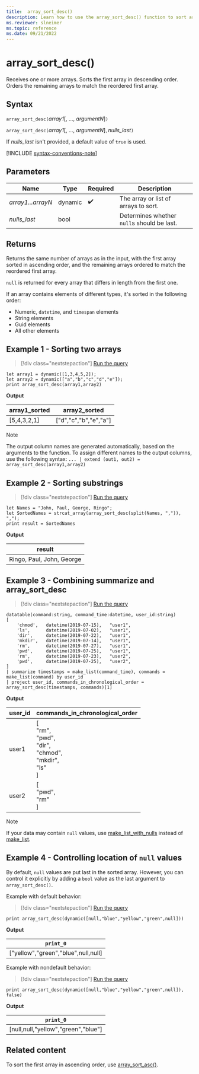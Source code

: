 ```yaml
---
title:  array_sort_desc()
description: Learn how to use the array_sort_desc() function to sort arrays in descending order.
ms.reviewer: slneimer
ms.topic: reference
ms.date: 09/21/2022
---
```

# array_sort_desc()

Receives one or more arrays. Sorts the first array in descending order. Orders the remaining arrays to match the reordered first array.

## Syntax

`array_sort_desc(`*array1*[, ..., *argumentN*]`)`

`array_sort_desc(`*array1*[, ..., *argumentN*]`,`*nulls_last*`)`

If *nulls_last* isn't provided, a default value of `true` is used.

[!INCLUDE [syntax-conventions-note](../../includes/syntax-conventions-note.md)]

## Parameters

| Name | Type | Required | Description |
|--|--|--|--|
|*array1...arrayN*| dynamic |  :heavy_check_mark: | The array or list of arrays to sort.|
| *nulls_last* |bool |  | Determines whether `null`s should be last.|

## Returns

Returns the same number of arrays as in the input, with the first array sorted in ascending order, and the remaining arrays ordered to match the reordered first array.

`null` is returned for every array that differs in length from the first one.

If an array contains elements of different types, it's sorted in the following order:

* Numeric, `datetime`, and `timespan` elements
* String elements
* Guid elements
* All other elements

## Example 1 - Sorting two arrays

> [!div class="nextstepaction"]
> <a href="https://dataexplorer.azure.com/clusters/help/databases/Samples?query=H4sIAAAAAAAAA8tJLVFILCpKrDRUsFVIqcxLzM1M1og21DHWMdEx1TGK1bTmyoEpMUJWopSopKOUBMTJQJwCxKlKIMUFRZl5UOXxxflFJfEpqcXJGhAbdCCmaAIAmTiTMnQAAAA=" target="_blank">Run the query</a>

```kusto
let array1 = dynamic([1,3,4,5,2]);
let array2 = dynamic(["a","b","c","d","e"]);
print array_sort_desc(array1,array2)
```

**Output**

|array1_sorted|array2_sorted|
|---|---|
|[5,4,3,2,1]|["d","c","b","e","a"]|

> [!NOTE]
> The output column names are generated automatically, based on the arguments to the function. To assign different names to the output columns, use the following syntax: `... | extend (out1, out2) = array_sort_desc(array1,array2)`

## Example 2 - Sorting substrings

> [!div class="nextstepaction"]
> <a href="https://dataexplorer.azure.com/clusters/help/databases/Samples?query=H4sIAAAAAAAAA8tJLVHwS8xNLVawVVDyys/I0wlILM3RcU/NL0pP1QnKzEvPV7LmygGqCs4vKklNgaktLilKTiyJTywqSqzUAJPxxUAF8SmpxckaxQU5mSUaYKU6Cko6SpqaEMqaq6AoM69EoSi1uDSnBGgKkpkA+RSmRokAAAA=" target="_blank">Run the query</a>

```kusto
let Names = "John, Paul, George, Ringo";
let SortedNames = strcat_array(array_sort_desc(split(Names, ",")), ",");
print result = SortedNames
```

**Output**

|result|
|---|
|Ringo, Paul, John, George|

## Example 3 - Combining summarize and array_sort_desc

> [!div class="nextstepaction"]
> <a href="https://dataexplorer.azure.com/clusters/help/databases/Samples?query=H4sIAAAAAAAAA5WR0WoDIRBF3/crJC9ZYQO7tiU00C8JQYwOiY2uy4yhpPTjq23sFmIK1ZdxOPdy5RoV0907aHXwXo1mQxHteOjY9S2j9bAxKkIeOnYmQGkLxpttw9JZ6qMPZtmlsaCt6IfnVb9eDU887xdZOSy6b97RF1zje1HhjcWr4IYXNd6fiuI2z2OFR383j1hX+OnN3M1T++9f/g8zL/7pn/ld88HonMpC+w4soxSVn4i9MK9OIJ2l2P5uk/+UW2U4219Kzcl6wvAKOpbNrJV2lPqIYQwuHKxWTgY0gMlSIaqLpIBRGiDdzplmNd8Ou0832AsNfQIAAA==" target="_blank">Run the query</a>

```kusto
datatable(command:string, command_time:datetime, user_id:string)
[
    'chmod',   datetime(2019-07-15),   "user1",
    'ls',      datetime(2019-07-02),   "user1",
    'dir',     datetime(2019-07-22),   "user1",
    'mkdir',   datetime(2019-07-14),   "user1",
    'rm',      datetime(2019-07-27),   "user1",
    'pwd',     datetime(2019-07-25),   "user1",
    'rm',      datetime(2019-07-23),   "user2",
    'pwd',     datetime(2019-07-25),   "user2",
]
| summarize timestamps = make_list(command_time), commands = make_list(command) by user_id
| project user_id, commands_in_chronological_order = array_sort_desc(timestamps, commands)[1]
```

**Output**

|user_id|commands_in_chronological_order|
|---|---|
|user1|[<br>  "rm",<br>  "pwd",<br>  "dir",<br>  "chmod",<br>  "mkdir",<br>  "ls"<br>]|
|user2|[<br>  "pwd",<br>  "rm"<br>]|

> [!NOTE]
> If your data may contain `null` values, use [make_list_with_nulls](make-list-with-nulls-aggregation-function.md) instead of [make_list](make-list-aggregation-function.md).

## Example 4 - Controlling location of `null` values

By default, `null` values are put last in the sorted array. However, you can control it explicitly by adding a `bool` value as the last argument to `array_sort_desc()`.

Example with default behavior:

> [!div class="nextstepaction"]
> <a href="https://dataexplorer.azure.com/clusters/help/databases/Samples?query=H4sIAAAAAAAAAysoyswrUUgsKkqsjC/OLyqJT0ktTtZIqcxLzM1M1ojOK83J0VFKyilNVdJRqkzNyckvBzLSi1JT85R0QJKxmpoAGsR2QUMAAAA=" target="_blank">Run the query</a>

```kusto
print array_sort_desc(dynamic([null,"blue","yellow","green",null]))
```

**Output**

|`print_0`|
|---|
|["yellow","green","blue",null,null]|

Example with nondefault behavior:

> [!div class="nextstepaction"]
> <a href="https://dataexplorer.azure.com/?query=H4sIAAAAAAAAAxXJUQqAIAwA0KvIvhR2owhZukKYM6YS3r76e/BuKzocmdGKvdmImXvyeSnVkvymUwThkMmAsFikPR8uY1bAP/eA7iTpHF4VdlwBSgAAAA==" target="_blank">Run the query</a>

```kusto
print array_sort_desc(dynamic([null,"blue","yellow","green",null]), false)
```

**Output**

|`print_0`|
|---|
|[null,null,"yellow","green","blue"]|

## Related content

To sort the first array in ascending order, use [array_sort_asc()](array-sort-asc-function.md).
